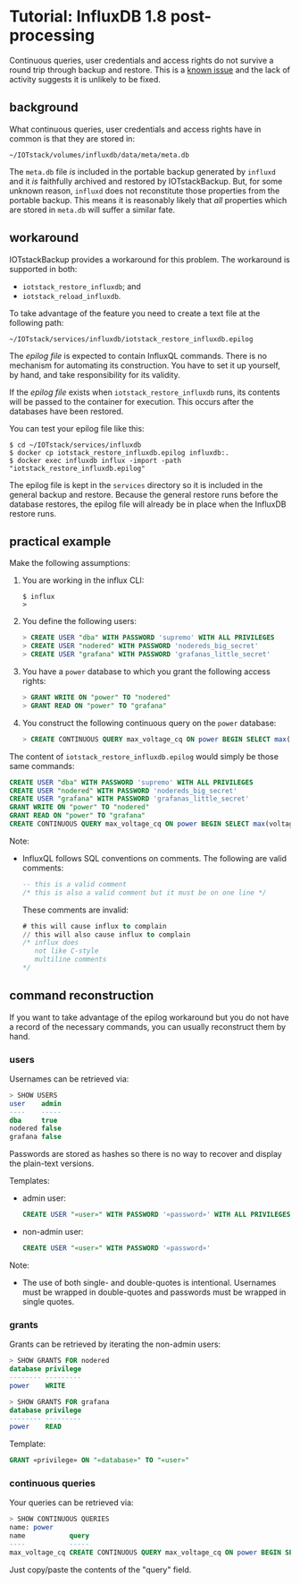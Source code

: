 # Tutorial: InfluxDB 1.8 post-processing

Continuous queries, user credentials and access rights do not survive a round trip through backup and restore.
This is a [known issue](https://github.com/influxdata/influxdb/issues/21494) and the lack of activity suggests it is unlikely to be fixed.

## background

What continuous queries, user credentials and access rights have in common is that they are stored in:

```
~/IOTstack/volumes/influxdb/data/meta/meta.db
```

The `meta.db` file *is* included in the portable backup generated by `influxd` and it *is* faithfully archived and restored by IOTstackBackup. But, for some unknown reason, `influxd` does not reconstitute those properties from the portable backup. This means it is reasonably likely that *all* properties which are stored in `meta.db` will suffer a similar fate. 

## workaround

IOTstackBackup provides a workaround for this problem. The workaround is supported in both:

* `iotstack_restore_influxdb`; and
* `iotstack_reload_influxdb`.

To take advantage of the feature you need to create a text file at the following path:

```
~/IOTstack/services/influxdb/iotstack_restore_influxdb.epilog
```

The *epilog file* is expected to contain InfluxQL commands. There is no mechanism for automating its construction. You have to set it up yourself, by hand, and take responsibility for its validity.

If the *epilog file* exists when `iotstack_restore_influxdb` runs, its contents will be passed to the container for execution. This occurs after the databases have been restored.

You can test your epilog file like this:

``` console
$ cd ~/IOTstack/services/influxdb
$ docker cp iotstack_restore_influxdb.epilog influxdb:.
$ docker exec influxdb influx -import -path "iotstack_restore_influxdb.epilog"
```

The epilog file is kept in the `services` directory so it is included in the general backup and restore. Because the general restore runs before the database restores, the epilog file will already be in place when the InfluxDB restore runs. 

## practical example

Make the following assumptions:

1. You are working in the influx CLI:

	``` console
	$ influx
	>
	```

2. You define the following users:

	``` sql
	> CREATE USER "dba" WITH PASSWORD 'supremo' WITH ALL PRIVILEGES
	> CREATE USER "nodered" WITH PASSWORD 'nodereds_big_secret'
	> CREATE USER "grafana" WITH PASSWORD 'grafanas_little_secret'
	```

3. You have a `power` database to which you grant the following access rights:

	``` sql
	> GRANT WRITE ON "power" TO "nodered"
	> GRANT READ ON "power" TO "grafana"
	```

4. You construct the following continuous query on the `power` database:

	``` sql
	> CREATE CONTINUOUS QUERY max_voltage_cq ON power BEGIN SELECT max(voltage) INTO hikingVoltage FROM hiking GROUP BY time(5m) END
	```

The content of `iotstack_restore_influxdb.epilog` would simply be those same commands:

``` sql
CREATE USER "dba" WITH PASSWORD 'supremo' WITH ALL PRIVILEGES
CREATE USER "nodered" WITH PASSWORD 'nodereds_big_secret'
CREATE USER "grafana" WITH PASSWORD 'grafanas_little_secret'
GRANT WRITE ON "power" TO "nodered"
GRANT READ ON "power" TO "grafana"
CREATE CONTINUOUS QUERY max_voltage_cq ON power BEGIN SELECT max(voltage) INTO hikingVoltage FROM hiking GROUP BY time(5m) END
```

Note:

* InfluxQL follows SQL conventions on comments. The following are valid comments:

	``` sql
	-- this is a valid comment
	/* this is also a valid comment but it must be on one line */
	```
	
	These comments are invalid:
	
	``` sql
	# this will cause influx to complain
	// this will also cause influx to complain
	/* influx does
	   not like C-style
	   multiline comments
	*/
	```

## command reconstruction

If you want to take advantage of the epilog workaround but you do not have a record of the necessary commands, you can usually reconstruct them by hand.

### users

Usernames can be retrieved via:

``` sql
> SHOW USERS
user    admin
----    -----
dba     true
nodered false
grafana false
```

Passwords are stored as hashes so there is no way to recover and display the plain-text versions.

Templates:

* admin user:

	``` sql
	CREATE USER "«user»" WITH PASSWORD '«password»' WITH ALL PRIVILEGES
	```

* non-admin user:

	``` sql
	CREATE USER "«user»" WITH PASSWORD '«password»'
	```

Note:

* The use of both single- and double-quotes is intentional. Usernames must be wrapped in double-quotes and passwords must be wrapped in single quotes.

### grants

Grants can be retrieved by iterating the non-admin users:

``` sql
> SHOW GRANTS FOR nodered
database privilege
-------- ---------
power    WRITE

> SHOW GRANTS FOR grafana
database privilege
-------- ---------
power    READ
```

Template:

``` sql
GRANT «privilege» ON "«database»" TO "«user»"
```

### continuous queries

Your queries can be retrieved via:

``` sql
> SHOW CONTINUOUS QUERIES
name: power
name           query
----           -----
max_voltage_cq CREATE CONTINUOUS QUERY max_voltage_cq ON power BEGIN SELECT max(voltage) INTO power.autogen.hikingVoltage FROM power.autogen.hiking GROUP BY time(5m) END
```

Just copy/paste the contents of the "query" field.
